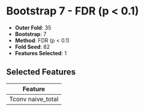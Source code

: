 # Bootstrap 7 - FDR (p < 0.1)

- **Outer Fold**: 35
- **Bootstrap**: 7
- **Method**: FDR (p < 0.1)
- **Fold Seed**: 82
- **Features Selected**: 1

## Selected Features

| Feature |
|---------|
| Tconv naive_total |

